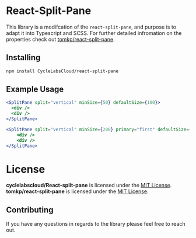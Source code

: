 # React-Split-Pane

This library is a modifcation of the `react-split-pane`, and purpose is to adapt it into Typescript and SCSS. For further detailed infromation on the properties check out [tomkp/react-split-pane](https://github.com/tomkp/react-split-pane).  

## Installing

````sh
npm install CycleLabsCloud/react-split-pane

````
## Example Usage
```jsx
<SplitPane split="vertical" minSize={50} defaultSize={100}>
  <div />
  <div />
</SplitPane>
````
```jsx
<SplitPane split="vertical" minSize={200} primary="first" defaultSize={'75%'}>
    <div />
    <div />
</SplitPane>
```

# License
**cyclelabscloud/React-split-pane** is licensed under the [MIT License](http://opensource.org/licenses/MIT).<br>
**tomkp/react-split-pane** is licensed under the [MIT License](http://opensource.org/licenses/MIT).<br>

## Contributing
If you have any questions in regards to the library please feel free to reach out.
